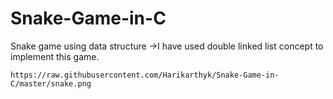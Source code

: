 # Snake-Game-in-C
Snake game using data structure 
    ->I have used double linked list concept to implement this game.
    
    https://raw.githubusercontent.com/Harikarthyk/Snake-Game-in-C/master/snake.png
  
